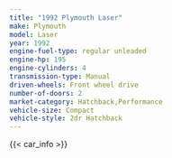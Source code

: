 ```yaml
---
title: "1992 Plymouth Laser"
make: Plymouth
model: Laser
year: 1992
engine-fuel-type: regular unleaded
engine-hp: 195
engine-cylinders: 4
transmission-type: Manual
driven-wheels: Front wheel drive
number-of-doors: 2
market-category: Hatchback,Performance
vehicle-size: Compact
vehicle-style: 2dr Hatchback
---
```


{{< car_info >}}
